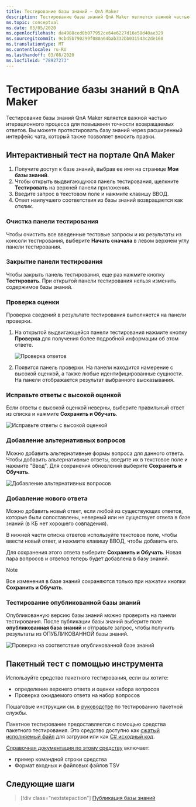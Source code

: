 ```yaml
---
title: Тестирование базы знаний — QnA Maker
description: Тестирование базы знаний QnA Maker является важной частью итерационного процесса для повышения точности возвращаемых ответов. Вы можете протестировать базу знаний через расширенный интерфейс чата, который также позволяет вносить правки.
ms.topic: conceptual
ms.date: 03/05/2020
ms.openlocfilehash: da4988ced0b077952ce64e6227d16e58d40ae329
ms.sourcegitcommit: 9cbd5b790299f080a64bab332bb031543c2de160
ms.translationtype: MT
ms.contentlocale: ru-RU
ms.lasthandoff: 03/08/2020
ms.locfileid: "78927273"
---
```

# <a name="test-your-knowledge-base-in-qna-maker"></a>Тестирование базы знаний в QnA Maker

Тестирование базы знаний QnA Maker является важной частью итерационного процесса для повышения точности возвращаемых ответов. Вы можете протестировать базу знаний через расширенный интерфейс чата, который также позволяет вносить правки.

## <a name="interactively-test-in-qna-maker-portal"></a>Интерактивный тест на портале QnA Maker

1. Получите доступ к базе знаний, выбрав ее имя на странице **Мои базы знаний**.
1. Чтобы открыть выдвигающуюся панель тестирования, щелкните **Тестировать** на верхней панели приложения.
1. Введите запрос в текстовом поле и нажмите клавишу ВВОД.
1. Ответ наилучшего соответствия из базы знаний возвращается как отклик.

### <a name="clear-test-panel"></a>Очистка панели тестирования

Чтобы очистить все введенные тестовые запросы и их результаты из консоли тестирования, выберите **Начать сначала** в левом верхнем углу панели тестирования.

### <a name="close-test-panel"></a>Закрытие панели тестирования

Чтобы закрыть панель тестирования, еще раз нажмите кнопку **Тестировать**. При открытой панели тестирования нельзя изменить содержимое базы знаний.

### <a name="inspect-score"></a>Проверка оценки

Проверка сведений в результате тестирования выполняется на панели проверки.

1.  На открытой выдвигающейся панели тестирования нажмите кнопку **Проверка** для получения более подробной информации об этом ответе.

    ![Проверка ответов](../media/qnamaker-how-to-test-kb/inspect.png)

2.  Появится панель проверки. На панели находится намерение с высокой оценкой, а также любые идентифицированные сущности. На панели отображается результат выбранного высказывания.

### <a name="correct-the-top-scoring-answer"></a>Исправьте ответы с высокой оценкой

Если ответы с высокой оценкой неверны, выберите правильный ответ из списка и нажмите **Сохранить и Обучать**.

![Исправьте ответы с высокой оценкой](../media/qnamaker-how-to-test-kb/choose-answer.png)

### <a name="add-alternate-questions"></a>Добавление альтернативных вопросов

Можно добавить альтернативные формы вопроса для данного ответа. Чтобы добавить альтернативные ответы, введите их в текстовое поле и нажмите "Ввод". Для сохранения обновлений выберите **Сохранить и Обучать**.

![Добавление альтернативных вопросов](../media/qnamaker-how-to-test-kb/add-alternate-question.png)

### <a name="add-a-new-answer"></a>Добавление нового ответа

Можно добавить новый ответ, если любой из существующих ответов, которые были сопоставлены, неверный или не существует ответа в базе знаний (в КБ нет хорошего совпадения).

В нижней части списка ответов используйте текстовое поле, чтобы ввести новый ответ, и нажмите клавишу ВВОД, чтобы добавить его.

Для сохранения этого ответа выберите **Сохранить и Обучать**. Новая пара вопросов и ответов теперь будет добавлена в базу знаний.

> [!NOTE]
> Все изменения в базе знаний сохраняются только при нажатии кнопки **Сохранить и Обучать**.

### <a name="test-the-published-knowledge-base"></a>Тестирование опубликованной базы знаний

Опубликованную версию базы знаний можно проверить на панели тестирования. После публикации базы знаний выберите поле **опубликованная база знаний** и отправьте запрос, чтобы получить результаты из ОПУБЛИКОВАННОЙ базы знаний.

![Проверка на соответствие опубликованной базе знаний](../media/qnamaker-how-to-test-kb/test-against-published-kb.png)

## <a name="batch-test-with-tool"></a>Пакетный тест с помощью инструмента

Используйте средство пакетного тестирования, если вы хотите:

* определение верхнего ответа и оценки набора вопросов
* Проверка ожидаемого ответа на набор вопросов

Пошаговые инструкции см. в [руководстве](../Quickstarts/batch-testing.md) по тестированию пакетной службы.

Пакетное тестирование предоставляется с помощью средства пакетного тестирования. Это средство доступно как [сжатый исполняемый файл](https://aka.ms/qnamakerbatchtestingtool) для загрузки или как [ C# исходный код](https://github.com/Azure-Samples/cognitive-services-qnamaker-csharp/tree/master/documentation-samples/batchtesting).

[Справочная документация по этому средству](../reference-tsv-format-batch-testing.md) включает:

* пример командной строки средства
* Формат входных и файловых файлов TSV

## <a name="next-steps"></a>Следующие шаги

> [!div class="nextstepaction"]
> [Публикация базы знаний](./publish-knowledge-base.md)
